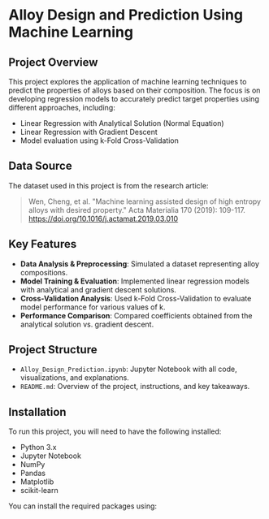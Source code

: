 # Alloy Design and Prediction Using Machine Learning

## Project Overview
This project explores the application of machine learning techniques to predict the properties of alloys based on their composition. The focus is on developing regression models to accurately predict target properties using different approaches, including:
- Linear Regression with Analytical Solution (Normal Equation)
- Linear Regression with Gradient Descent
- Model evaluation using k-Fold Cross-Validation

## Data Source
The dataset used in this project is from the research article:
> Wen, Cheng, et al. "Machine learning assisted design of high entropy alloys with desired property." Acta Materialia 170 (2019): 109-117. https://doi.org/10.1016/j.actamat.2019.03.010

## Key Features
- **Data Analysis & Preprocessing**: Simulated a dataset representing alloy compositions.
- **Model Training & Evaluation**: Implemented linear regression models with analytical and gradient descent solutions.
- **Cross-Validation Analysis**: Used k-Fold Cross-Validation to evaluate model performance for various values of k.
- **Performance Comparison**: Compared coefficients obtained from the analytical solution vs. gradient descent.

## Project Structure
- `Alloy_Design_Prediction.ipynb`: Jupyter Notebook with all code, visualizations, and explanations.
- `README.md`: Overview of the project, instructions, and key takeaways.

## Installation
To run this project, you will need to have the following installed:
- Python 3.x
- Jupyter Notebook
- NumPy
- Pandas
- Matplotlib
- scikit-learn

You can install the required packages using:

